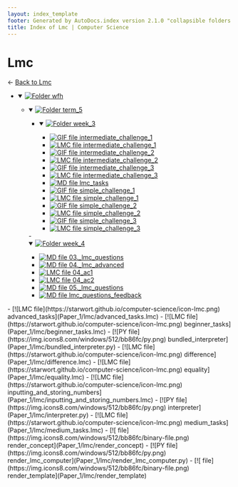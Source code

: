 ```yaml
---
layout: index_template
footer: Generated by AutoDocs.index version 2.1.0 "collapsible folders (probably)" ⓒ Starwort, 2020
title: Index of Lmc | Computer Science
---
```


# Lmc

← [Back to Lmc](..)

- <details open><summary><a href='Paper_1/lmc/wfh'><img title='Folder' src='https://starwort.github.io/computer-science/icon-folder.png'> wfh</a></summary>

  - <details open><summary><a href='Paper_1/lmc/wfh/term_5'><img title='Folder' src='https://starwort.github.io/computer-science/icon-folder.png'> term_5</a></summary>

    - <details open><summary><a href='Paper_1/lmc/wfh/term_5/week_3'><img title='Folder' src='https://starwort.github.io/computer-science/icon-folder.png'> week_3</a></summary>

      - [![GIF file](https://img.icons8.com/windows/512/bb86fc/image-document.png) intermediate_challenge_1](Paper_1/lmc/wfh/term_5/week_3/intermediate_challenge_1.gif)
      - [![LMC file](https://starwort.github.io/computer-science/icon-lmc.png) intermediate_challenge_1](Paper_1/lmc/wfh/term_5/week_3/intermediate_challenge_1.lmc)
      - [![GIF file](https://img.icons8.com/windows/512/bb86fc/image-document.png) intermediate_challenge_2](Paper_1/lmc/wfh/term_5/week_3/intermediate_challenge_2.gif)
      - [![LMC file](https://starwort.github.io/computer-science/icon-lmc.png) intermediate_challenge_2](Paper_1/lmc/wfh/term_5/week_3/intermediate_challenge_2.lmc)
      - [![GIF file](https://img.icons8.com/windows/512/bb86fc/image-document.png) intermediate_challenge_3](Paper_1/lmc/wfh/term_5/week_3/intermediate_challenge_3.gif)
      - [![LMC file](https://starwort.github.io/computer-science/icon-lmc.png) intermediate_challenge_3](Paper_1/lmc/wfh/term_5/week_3/intermediate_challenge_3.lmc)
      - [![MD file](https://img.icons8.com/windows/512/bb86fc/regular-document.png) lmc_tasks](Paper_1/lmc/wfh/term_5/week_3/lmc_tasks.md)
      - [![GIF file](https://img.icons8.com/windows/512/bb86fc/image-document.png) simple_challenge_1](Paper_1/lmc/wfh/term_5/week_3/simple_challenge_1.gif)
      - [![LMC file](https://starwort.github.io/computer-science/icon-lmc.png) simple_challenge_1](Paper_1/lmc/wfh/term_5/week_3/simple_challenge_1.lmc)
      - [![GIF file](https://img.icons8.com/windows/512/bb86fc/image-document.png) simple_challenge_2](Paper_1/lmc/wfh/term_5/week_3/simple_challenge_2.gif)
      - [![LMC file](https://starwort.github.io/computer-science/icon-lmc.png) simple_challenge_2](Paper_1/lmc/wfh/term_5/week_3/simple_challenge_2.lmc)
      - [![GIF file](https://img.icons8.com/windows/512/bb86fc/image-document.png) simple_challenge_3](Paper_1/lmc/wfh/term_5/week_3/simple_challenge_3.gif)
      - [![LMC file](https://starwort.github.io/computer-science/icon-lmc.png) simple_challenge_3](Paper_1/lmc/wfh/term_5/week_3/simple_challenge_3.lmc)

    </details>
    - <details open><summary><a href='Paper_1/lmc/wfh/term_5/week_4'><img title='Folder' src='https://starwort.github.io/computer-science/icon-folder.png'> week_4</a></summary>

      - [![MD file](https://img.icons8.com/windows/512/bb86fc/regular-document.png) 03._lmc_questions](Paper_1/lmc/wfh/term_5/week_4/03._lmc_questions.md)
      - [![MD file](https://img.icons8.com/windows/512/bb86fc/regular-document.png) 04._lmc_advanced](Paper_1/lmc/wfh/term_5/week_4/04._lmc_advanced.md)
      - [![LMC file](https://starwort.github.io/computer-science/icon-lmc.png) 04_ac1](Paper_1/lmc/wfh/term_5/week_4/04_ac1.lmc)
      - [![LMC file](https://starwort.github.io/computer-science/icon-lmc.png) 04_ac2](Paper_1/lmc/wfh/term_5/week_4/04_ac2.lmc)
      - [![MD file](https://img.icons8.com/windows/512/bb86fc/regular-document.png) 05._lmc_questions](Paper_1/lmc/wfh/term_5/week_4/05._lmc_questions.md)
      - [![MD file](https://img.icons8.com/windows/512/bb86fc/regular-document.png) lmc_questions_feedback](Paper_1/lmc/wfh/term_5/week_4/lmc_questions_feedback.md)

    </details>

  </details>

</details>
- [![LMC file](https://starwort.github.io/computer-science/icon-lmc.png) advanced_tasks](Paper_1/lmc/advanced_tasks.lmc)
- [![LMC file](https://starwort.github.io/computer-science/icon-lmc.png) beginner_tasks](Paper_1/lmc/beginner_tasks.lmc)
- [![PY file](https://img.icons8.com/windows/512/bb86fc/py.png) bundled_interpreter](Paper_1/lmc/bundled_interpreter.py)
- [![LMC file](https://starwort.github.io/computer-science/icon-lmc.png) difference](Paper_1/lmc/difference.lmc)
- [![LMC file](https://starwort.github.io/computer-science/icon-lmc.png) equality](Paper_1/lmc/equality.lmc)
- [![LMC file](https://starwort.github.io/computer-science/icon-lmc.png) inputting_and_storing_numbers](Paper_1/lmc/inputting_and_storing_numbers.lmc)
- [![PY file](https://img.icons8.com/windows/512/bb86fc/py.png) interpreter](Paper_1/lmc/interpreter.py)
- [![LMC file](https://starwort.github.io/computer-science/icon-lmc.png) medium_tasks](Paper_1/lmc/medium_tasks.lmc)
- [![ file](https://img.icons8.com/windows/512/bb86fc/binary-file.png) render_concept](Paper_1/lmc/render_concept)
- [![PY file](https://img.icons8.com/windows/512/bb86fc/py.png) render_lmc_computer](Paper_1/lmc/render_lmc_computer.py)
- [![ file](https://img.icons8.com/windows/512/bb86fc/binary-file.png) render_template](Paper_1/lmc/render_template)
